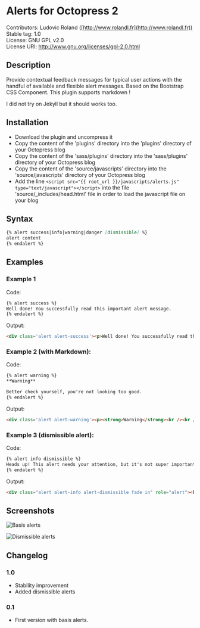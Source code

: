 # Alerts for Octopress 2

Contributors: Ludovic Roland ([http://www.rolandl.fr](http://www.rolandl.fr))<br/>
Stable tag: 1.0<br/>
License: GNU GPL v2.0<br/>
License URI: http://www.gnu.org/licenses/gpl-2.0.html

## Description
Provide contextual feedback messages for typical user actions with the handful of available and flexible alert messages. Based on the Bootstrap CSS Component. This plugin supports markdown !

I did not try on Jekyll but it should works too.

## Installation

* Download the plugin and uncompress it
* Copy the content of the 'plugins' directory into the 'plugins' directory of your Octopress blog
* Copy the content of the 'sass/plugins' directory into the 'sass/plugins' directory of your Octopress blog
* Copy the content of the 'source/javascripts' directory into the 'source/javascripts' directory of your Octopress blog
* Add the line `<script src="{{ root_url }}/javascripts/alerts.js" type="text/javascript"></script>` into the file 'source/_includes/head.html' file in order to load the javascript file on your blog

## Syntax

```md
{% alert success|info|warning|danger [dismissible] %}
alert content
{% endalert %}
```

## Examples

### Example 1

Code:
```md
{% alert success %}
Well done! You successfully read this important alert message. 
{% endalert %}
```

Output:
```html
<div class='alert alert-success'><p>Well done! You successfully read this important alert message.</p></div>
```

### Example 2 (with Markdown):

Code:
```md
{% alert warning %}
**Warning**

Better check yourself, you're not looking too good.
{% endalert %}
```

Output:
```html
<div class='alert alert-warning'><p><strong>Warning</strong><br /><br />Better check yourself, you're not looking too good.</p></div>
```

### Example 3 (dismissible alert):

Code:
```md
{% alert info dismissible %}
Heads up! This alert needs your attention, but it's not super important.
{% endalert %}
```

Output:
```html
<div class="alert alert-info alert-dismissible fade in" role="alert"><button class="close" data-dismiss="alert" type="button"><span aria-hidden="true">&times;</span><span class="sr-only">Close</span></button><p>Heads up! This alert needs your attention, but it's not super important.</p></div>
```

## Screenshots

![Basis alerts](https://raw.github.com/ludovicroland/alerts-octopress/master/screenshot1.jpg)

![Dismissible alerts](https://raw.github.com/ludovicroland/alerts-octopress/master/screenshot2.jpg)

## Changelog

### 1.0

* Stability improvement
* Added dismissible alerts

### 0.1

* First version with basis alerts.
